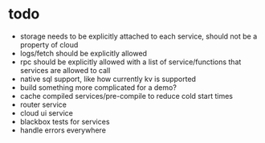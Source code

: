 # todo

- storage needs to be explicitly attached to each service, should not be a property of cloud
- logs/fetch should be explicitly allowed
- rpc should be explicitly allowed with a list of service/functions that services are allowed to call
- native sql support, like how currently kv is supported
- build something more complicated for a demo?
- cache compiled services/pre-compile to reduce cold start times
- router service
- cloud ui service
- blackbox tests for services
- handle errors everywhere
